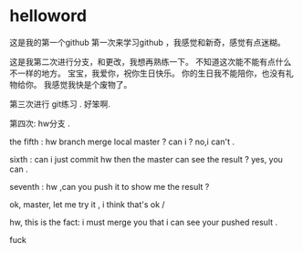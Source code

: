 # helloword

这是我的第一个github
第一次来学习github ，我感觉和新奇，感觉有点迷糊。


这是我第二次进行分支，和更改，我想再熟练一下。
不知道这次能不能有点什么不一样的地方。
宝宝，我爱你，祝你生日快乐。
你的生日我不能陪你，也没有礼物给你。
我感觉我快是个废物了。

第三次进行 git练习 . 好笨啊.

第四次: hw分支 .

the fifth : hw branch merge local master ? can i ? no,i can't .

sixth : can i just commit hw then the master can see the result  ?
yes, you can . 

seventh : hw ,can you push it to show me the result ?

ok, master, let me try it , i think that's ok /

hw, this is the fact: i must merge you that i can see your pushed result  .

fuck